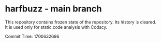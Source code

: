 # harfbuzz - main branch

This repository contains frozen state of the repository.
Its history is cleared. It is used only for static code
analysis with Codacy.

Commit Time: 1700632696